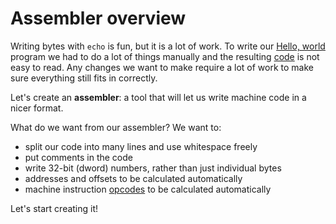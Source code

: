 # Assembler overview

Writing bytes with `echo` is fun, but it is a lot of work. To write our
[Hello, world](../hello-world.md) program we had to do a lot of things manually and
the resulting [code](https://github.com/tczajka/echo-to-tetris/blob/main/src/hello.1.echo) is not
easy to read. Any changes we want to make require a lot of work to make sure everything still
fits in correctly.

Let's create an **assembler**: a tool that will let us write machine code in a nicer format.

What do we want from our assembler? We want to:

* split our code into many lines and use whitespace freely
* put comments in the code
* write 32-bit (dword) numbers, rather than just individual bytes
* addresses and offsets to be calculated automatically
* machine instruction [opcodes](../reference/x86.md) to be calculated automatically

Let's start creating it!
